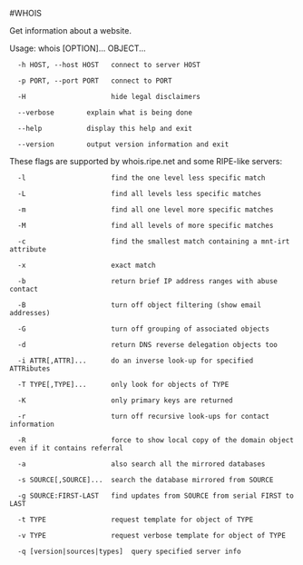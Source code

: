 #WHOIS

Get information about a website.

Usage: whois [OPTION]... OBJECT...

      -h HOST, --host HOST   connect to server HOST
      
      -p PORT, --port PORT   connect to PORT
      
      -H                     hide legal disclaimers
      
      --verbose        explain what is being done
      
      --help           display this help and exit
      
      --version        output version information and exit

These flags are supported by whois.ripe.net and some RIPE-like servers:
      
      -l                     find the one level less specific match
      
      -L                     find all levels less specific matches
      
      -m                     find all one level more specific matches
      
      -M                     find all levels of more specific matches
     
      -c                     find the smallest match containing a mnt-irt attribute
     
      -x                     exact match
    
      -b                     return brief IP address ranges with abuse contact
   
      -B                     turn off object filtering (show email addresses)
   
      -G                     turn off grouping of associated objects
   
      -d                     return DNS reverse delegation objects too
   
      -i ATTR[,ATTR]...      do an inverse look-up for specified ATTRibutes
   
      -T TYPE[,TYPE]...      only look for objects of TYPE
   
      -K                     only primary keys are returned
   
      -r                     turn off recursive look-ups for contact information
    
      -R                     force to show local copy of the domain object even if it contains referral
    
      -a                     also search all the mirrored databases
    
      -s SOURCE[,SOURCE]...  search the database mirrored from SOURCE
     
      -g SOURCE:FIRST-LAST   find updates from SOURCE from serial FIRST to LAST
    
      -t TYPE                request template for object of TYPE
    
      -v TYPE                request verbose template for object of TYPE
     
      -q [version|sources|types]  query specified server info
